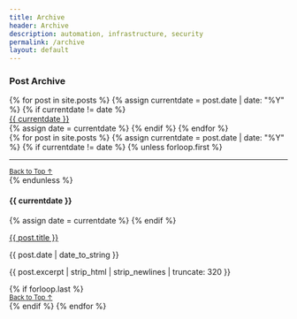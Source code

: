 ```yaml
---
title: Archive
header: Archive
description: automation, infrastructure, security
permalink: /archive
layout: default
---
```


### Post Archive

<div class="container text-center col-md-6"  id="archive-menu">
  <div class="row justify-content-sm-center row-cols-3">
  {% for post in site.posts %}
  {% assign currentdate = post.date | date: "%Y" %}
  {% if currentdate != date %}
    <div class="p-2 bg-light border"><a href="{{ page.url }}/#y{{currentdate}}" class="text-uppercase fs-6 text-dark text-decoration-none">{{ currentdate }}</a></div>
  {% assign date = currentdate %} 
  {% endif %}
  {% endfor %}
  </div>
</div>

<div class="col-md-11 px-3">
{% for post in site.posts %}
  {% assign currentdate = post.date | date: "%Y" %}
  {% if currentdate != date %}
    {% unless forloop.first %}
    <hr class="mb-0">
    <div class="d-flex justify-content-end"><small><a href="{{ page.url }}/#archive-menu" class="text-uppercase text-dark text-decoration-none">Back to Top ↑</a></small></div>
    {% endunless %}
    <p class="mb-auto px-1" id="y{{currentdate}}"><h4>{{ currentdate }}</h4></p>
    {% assign date = currentdate %}
  {% endif %}
  <p class="mb-auto px-1 h5"><a href="{{ post.url }}" class="text-dark text-decoration-none mb-auto">{{ post.title }}</a></p>
  <p class="mb-auto px-1">{{ post.date | date_to_string }}</p>
  <p class="mb-auto px-1 pb-3">{{ post.excerpt | strip_html | strip_newlines | truncate: 320 }}</p>
  {% if forloop.last %}
    <div class="d-flex justify-content-end"><small><a href="{{ page.url }}/#archive-menu" class="text-uppercase text-dark text-decoration-none">Back to Top ↑</a></small></div>
  {% endif %}
{% endfor %}
</div>